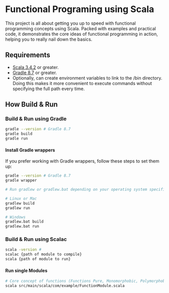 # Functional Programing using Scala

This project is all about getting you up to speed with functional programming concepts using Scala. 
Packed with examples and practical code, it demonstrates the core ideas of functional programming in action,
helping you to really nail down the basics.

## Requirements

- [Scala 3.4.2](https://www.scala-lang.org/download/all.html) or greater.
- [Gradle 8.7](https://gradle.org/releases) or greater.
- Optionally, can create environment variables to link to the /bin directory.
Doing this makes it more convenient to execute commands without specifying the full path every time.

## How Build & Run

### Build & Run using Gradle

```sh
gradle --version # Gradle 8.7
gradle build
gradle run
```

#### Install Gradle wrappers

If you prefer working with Gradle wrappers, follow these steps to set them up:

```sh
gradle --version # Gradle 8.7
gradle wrapper

# Run gradlew or gradlew.bat depending on your operating system specifications.

# Linux or Mac
gradlew build
gradlew run

# Windows
gradlew.bat build
gradlew.bat run
```

### Build & Run using Scalac

```sh
scala -version #
scalac {path of module to compile}
scala {path of module to run}
```

#### Run single Modules

```sh
# Core concept of functions (Functions Pure, Monomorphobic, Polymorphobic, Partial application, Curring, Uncurring, Composition)
scala src/main/scala/com/example/FunctionModule.scala
```